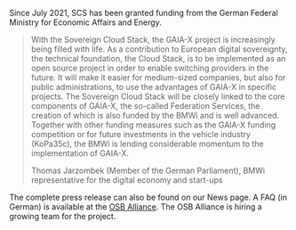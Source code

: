 Since July 2021, SCS has been granted funding from the German Federal Ministry for Economic Affairs and Energy.

<blockquote class="blockquote mb-3">
	<p>With the Sovereign Cloud Stack, the GAIA-X project is increasingly being filled with life. As a contribution to European digital sovereignty, the technical foundation, the Cloud Stack, is to be implemented as an open source project in order to enable switching providers in the future. It will make it easier for medium-sized companies, but also for public administrations, to use the advantages of GAIA-X in specific projects. The Sovereign Cloud Stack will be closely linked to the core components of GAIA-X, the so-called Federation Services, the creation of which is also funded by the BMWi and is well advanced. Together with other funding measures such as the GAIA-X funding competition or for future investments in the vehicle industry (KoPa35c), the BMWi is lending considerable momentum to the implementation of GAIA-X.</p>
	<footer class="blockquote-footer">Thomas Jarzombek (Member of the German Parliament), BMWi representative for the digital economy and start-ups</footer>
</blockquote>

The complete press release can also be found on our News page. A FAQ (in German) is available at the [OSB Alliance](https://osb-alliance.de/sovereign-cloud-stack-scs). The OSB Alliance is hiring a growing team for the project.